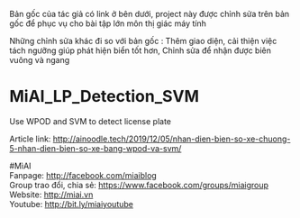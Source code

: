 Bản gốc của tác giả có link ở bên dưới, project này được chỉnh sửa trên bản gốc để phục vụ cho bài tập lớn môn thị giác máy tính

Những chỉnh sửa khác đi so với bản gốc : Thêm giao diện, cải thiện việc tách ngưỡng giúp phát hiện biển tốt hơn, Chỉnh sửa để nhận được biên vuông và ngang
# MiAI_LP_Detection_SVM
Use WPOD and SVM to detect license plate

Article link:  http://ainoodle.tech/2019/12/05/nhan-dien-bien-so-xe-chuong-5-nhan-dien-bien-so-xe-bang-wpod-va-svm/

#MìAI <br>
Fanpage: http://facebook.com/miaiblog<br>
Group trao đổi, chia sẻ: https://www.facebook.com/groups/miaigroup<br>
Website: http://miai.vn<br>
Youtube: http://bit.ly/miaiyoutube<br>
